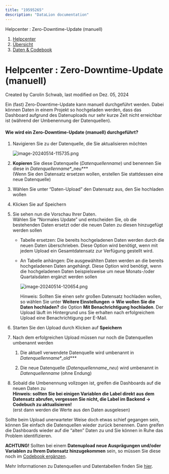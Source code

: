 ```yaml
---
title: "19595265"
description: "DataLion documentation"
---
```


Helpcenter : Zero-Downtime-Update (manuell)  

1.  [Helpcenter](index.html)
2.  [Übersicht](2982609.html)
3.  [Daten & Codebook](3440667.html)

# Helpcenter : Zero-Downtime-Update (manuell)

Created by Carolin Schwab, last modified on Dez. 05, 2024

Ein (fast) Zero-Downtime-Update kann manuell durchgeführt werden. Dabei können Daten in einem Projekt so hochgeladen werden, dass das Dashboard aufgrund des Datenuploads nur sehr kurze Zeit nicht erreichbar ist (während der Umbenennung der Datenquellen).

#### Wie wird ein Zero-Downtime-Update (manuell) durchgeführt?

1.  Navigieren Sie zu der Datenquelle, die Sie aktualisieren möchten
    
    ![image-20240514-115735.png](/img/31227947.png?width=716)
2.  **Kopieren** Sie diese Datenquelle (*Datenquellenname*) und benennen Sie diese in *Datenquellenname**\_neu***  
    (Wenn Sie den Datensatz ersetzen wollen, erstellen Sie stattdessen eine neue Datenquelle)
    
3.  Wählen Sie unter “Daten-Upload” den Datensatz aus, den Sie hochladen wollen
    
4.  Klicken Sie auf Speichern
    
5.  Sie sehen nun die Vorschau Ihrer Daten.  
    Wählen Sie “Normales Update” und entscheiden Sie, ob die bestehenden Daten ersetzt oder die neuen Daten zu diesen hinzugefügt werden sollen
    
    -   Tabelle ersetzen: Die bereits hochgeladenen Daten werden durch die neuen Daten überschrieben. Diese Option wird benötigt, wenn mit jedem Upload ein Gesamtdatensatz zur Verfügung gestellt wird.
        
    -   An Tabelle anhängen: Die ausgewählten Daten werden an die bereits hochgeladenen Daten angehängt. Diese Option wird benötigt, wenn die hochgeladenen Daten beispielsweise um neue Monats-/oder Quartalsdaten ergänzt werden sollen  
        
        ![image-20240514-120654.png](/img/31293523.png?width=736)
        
        Hinweis: Sollten Sie einen sehr großen Datensatz hochladen wollen, so wählen Sie unter **Weitere Einstellungen → Wie wollen Sie die Daten hochladen?** die Option **Mit Benachrichtigung hochladen**. Der Upload läuft im Hintergrund uns Sie erhalten nach erfolgreichem Upload eine Benachrichtigung per E-Mail.
        
6.  Starten Sie den Upload durch Klicken auf **Speichern**
    
7.  Nach dem erfolgreichen Upload müssen nur noch die Datenquellen umbenannt werden
    
    1.  Die aktuell verwendete Datenquelle wird umbenannt in *Datenquellenname**\_old***
        
    2.  Die neue Datenquelle (*Datenquellenname\_neu*) wird umbenannt in *Datenquellenname* (ohne Endung)
        
8.  Sobald die Umbenennung vollzogen ist, greifen die Dashboards auf die neuen Daten zu  
    **Hinweis: sollten Sie bei einigen Variablen die Label direkt aus dem Datensatz abrufen, vergessen Sie nicht, die Label im Backend → Codebuch zu aktualisieren!**  
    (erst dann werden die Werte aus den Daten ausgelesen)
    

  
Sollte beim Upload unerwarteter Weise doch etwas schief gegangen sein, können Sie einfach die Datenquellen wieder zurück benennen. Dann greifen die Dashboards wieder auf die “alten” Daten zu und Sie können in Ruhe das Problem identifizieren.

**ACHTUNG!** Sollten bei einem **Datenupload neue Ausprägungen und/oder Variablen zu Ihrem Datensatz hinzugekommen** sein, so müssen Sie diese noch im [Codebook ergänzen](31260742.html).

Mehr Informationen zu Datenquellen und Datentabellen finden Sie [hier](Datenquellen-und-Datentabellen_10289154.html).